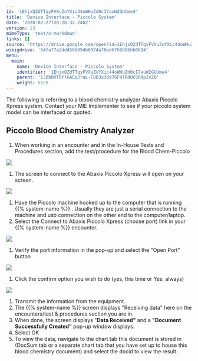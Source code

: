 ```yaml
---
id: '1EhjxQZdTTqyFVXuZuYXic44oWHuZd0cI7auW2GUUme4'
title: 'Device Interface - Piccolo System'
date: '2020-02-27T20:28:32.748Z'
version: 23
mimeType: 'text/x-markdown'
links: []
source: 'https://drive.google.com/open?id=1EhjxQZdTTqyFVXuZuYXic44oWHuZd0cI7auW2GUUme4'
wikigdrive: '64fa77a2dd4586094b6074a78ed6769886b60894'
menu:
  main:
    name: 'Device Interface - Piccolo System'
    identifier: '1EhjxQZdTTqyFVXuZuYXic44oWHuZd0cI7auW2GUUme4'
    parent: '1J0bDKTGYlGAEqJraL-CUB3x3d976F4lBdUCSRKpIv2Q'
    weight: 5520
---
```

The following is referring to a blood chemistry analyzer Abaxis Piccolo Xpress system. Contact your MIE Implementer to see if your piccolo system model can be interfaced or quoted.
  
## Piccolo Blood Chemistry Analyzer  

1. When working in an encounter and in the In-House Tests and Procedures section, add the test/procedure for the Blood Chem-Piccolo
  
![](../device-interface-piccolo-system.assets/1000020100000300000000C7B235E13255192CC8.png)  

1. The screen to connect to the Abaxis Piccolo Xpress will open on your screen.
  
![](../device-interface-piccolo-system.assets/1000020100000465000000DB2AA06F9CCF864FBD.png)  

1. Have the Piccolo machine hooked up to the computer that is running {{% system-name %}} . Usually they are just a serial connection to the machine and usb connection on the other end to the computer/laptop.
2. Select the Connect to Abaxis Piccolo Xpress (choose port) link in your {{% system-name %}} encounter.
  
![](../device-interface-piccolo-system.assets/1000020100000313000000F679F656F06C21FD7A.png)  

1. Verify the port information in the pop-up and select the "Open Port" button
  
![](../device-interface-piccolo-system.assets/100002010000021D00000075B35C9FCD426E9663.png)  

1. Click the confirm option you wish to do (yes, this time or Yes, always)
  
![](../device-interface-piccolo-system.assets/100002010000018E000000761AA5B1C8C1FABEA5.png)  

1. Transmit the information from the equipment.
2. The {{% system-name %}} screen displays "Receiving data" here on the encounters/test & procedures section you are in.
3. When done, the screen displays "<strong>Data Received"</strong> and a <strong>"Document Successfully Created"</strong> pop-up window displays.
4. Select OK
5. To view the data, navigate to the chart tab this document is stored in (DocSum tab or a separate chart tab that you have set up to house this blood chemistry document) and select the docid to view the result.
